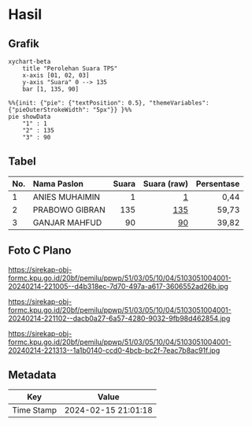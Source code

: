 # Hasil

## Grafik

```mermaid
xychart-beta
    title "Perolehan Suara TPS"
    x-axis [01, 02, 03]
    y-axis "Suara" 0 --> 135
    bar [1, 135, 90]
```

```mermaid
%%{init: {"pie": {"textPosition": 0.5}, "themeVariables": {"pieOuterStrokeWidth": "5px"}} }%%
pie showData
    "1" : 1
    "2" : 135
    "3" : 90
```

## Tabel

| No. | Nama Paslon    | Suara | Suara (raw) | Persentase |
|:--- |:-------------- | -----:| -----------:| ----------:|
| 1   | ANIES MUHAIMIN | 1     | [1][p-1]    | 0,44       |
| 2   | PRABOWO GIBRAN | 135   | [135][p-2]  | 59,73      |
| 3   | GANJAR MAHFUD  | 90    | [90][p-3]   | 39,82      |


[p-1]: https://github.com/gigit-pemilu/pemilu-2024-51-bali/blob/main/pilpres/hitung-suara/sub/51-bali/sub/03-badung/sub/05-kuta-selatan/sub/1004-benoa/sub/001-tps/sub/paslon-1.txt
[p-2]: https://github.com/gigit-pemilu/pemilu-2024-51-bali/blob/main/pilpres/hitung-suara/sub/51-bali/sub/03-badung/sub/05-kuta-selatan/sub/1004-benoa/sub/001-tps/sub/paslon-2.txt
[p-3]: https://github.com/gigit-pemilu/pemilu-2024-51-bali/blob/main/pilpres/hitung-suara/sub/51-bali/sub/03-badung/sub/05-kuta-selatan/sub/1004-benoa/sub/001-tps/sub/paslon-3.txt

## Foto C Plano

https://sirekap-obj-formc.kpu.go.id/20bf/pemilu/ppwp/51/03/05/10/04/5103051004001-20240214-221005--d4b318ec-7d70-497a-a617-3606552ad26b.jpg

https://sirekap-obj-formc.kpu.go.id/20bf/pemilu/ppwp/51/03/05/10/04/5103051004001-20240214-221102--dacb0a27-6a57-4280-9032-9fb98d462854.jpg

https://sirekap-obj-formc.kpu.go.id/20bf/pemilu/ppwp/51/03/05/10/04/5103051004001-20240214-221313--1a1b0140-ccd0-4bcb-bc2f-7eac7b8ac91f.jpg


## Metadata

| Key        | Value               |
| ---------- | ------------------- |
| Time Stamp | 2024-02-15 21:01:18 |



